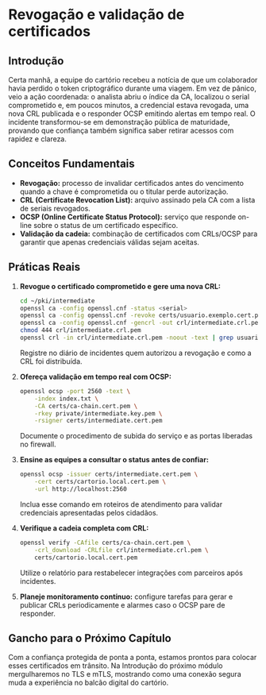 # Revogação e validação de certificados

## Introdução

Certa manhã, a equipe do cartório recebeu a notícia de que um colaborador havia perdido o token criptográfico durante uma viagem. Em vez de pânico, veio a ação coordenada: o analista abriu o índice da CA, localizou o serial comprometido e, em poucos minutos, a credencial estava revogada, uma nova CRL publicada e o responder OCSP emitindo alertas em tempo real. O incidente transformou-se em demonstração pública de maturidade, provando que confiança também significa saber retirar acessos com rapidez e clareza.

## Conceitos Fundamentais

- **Revogação:** processo de invalidar certificados antes do vencimento quando a chave é comprometida ou o titular perde autorização.
- **CRL (Certificate Revocation List):** arquivo assinado pela CA com a lista de seriais revogados.
- **OCSP (Online Certificate Status Protocol):** serviço que responde on-line sobre o status de um certificado específico.
- **Validação da cadeia:** combinação de certificados com CRLs/OCSP para garantir que apenas credenciais válidas sejam aceitas.

## Práticas Reais

1. **Revogue o certificado comprometido e gere uma nova CRL:**
   ```bash
   cd ~/pki/intermediate
   openssl ca -config openssl.cnf -status <serial>
   openssl ca -config openssl.cnf -revoke certs/usuario.exemplo.cert.pem
   openssl ca -config openssl.cnf -gencrl -out crl/intermediate.crl.pem
   chmod 444 crl/intermediate.crl.pem
   openssl crl -in crl/intermediate.crl.pem -noout -text | grep usuario.exemplo
   ```
   Registre no diário de incidentes quem autorizou a revogação e como a CRL foi distribuída.

2. **Ofereça validação em tempo real com OCSP:**
   ```bash
   openssl ocsp -port 2560 -text \
       -index index.txt \
       -CA certs/ca-chain.cert.pem \
       -rkey private/intermediate.key.pem \
       -rsigner certs/intermediate.cert.pem
   ```
   Documente o procedimento de subida do serviço e as portas liberadas no firewall.

3. **Ensine as equipes a consultar o status antes de confiar:**
   ```bash
   openssl ocsp -issuer certs/intermediate.cert.pem \
       -cert certs/cartorio.local.cert.pem \
       -url http://localhost:2560
   ```
   Inclua esse comando em roteiros de atendimento para validar credenciais apresentadas pelos cidadãos.

4. **Verifique a cadeia completa com CRL:**
   ```bash
   openssl verify -CAfile certs/ca-chain.cert.pem \
       -crl_download -CRLfile crl/intermediate.crl.pem \
       certs/cartorio.local.cert.pem
   ```
   Utilize o relatório para restabelecer integrações com parceiros após incidentes.

5. **Planeje monitoramento contínuo:** configure tarefas para gerar e publicar CRLs periodicamente e alarmes caso o OCSP pare de responder.

## Gancho para o Próximo Capítulo

Com a confiança protegida de ponta a ponta, estamos prontos para colocar esses certificados em trânsito. Na Introdução do próximo módulo mergulharemos no TLS e mTLS, mostrando como uma conexão segura muda a experiência no balcão digital do cartório.

